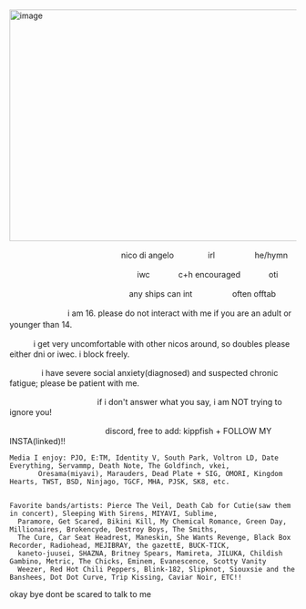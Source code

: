 　　<img width="733" height="407" alt="image" src="https://github.com/user-attachments/assets/c876f66c-251b-4053-9def-ac967e9663b4" />

　　　　　　　　　　　　　　nico di angelo 　　　　irl　　　　　he/hymn 

　　　　　　　　　　　　　　　　iwc 　　　 c+h encouraged 　　　 oti　　
               
　　　　　　　　　　　　　　　any ships can int　　　　　often offtab
             
　　　
　　　　i am 16. please do not interact with me if you are an adult or younger than 14.　
　　

　　　i get very uncomfortable with other nicos around, so doubles please either dni or iwec. i block freely.

　　　　i have severe social anxiety(diagnosed) and suspected chronic fatigue; please be patient with me. 

　　　　　　　　　　　if i don't answer what you say, i am NOT trying to ignore you!
        
  　　　　　　　　　　　　discord, free to add: kippfish + FOLLOW MY INSTA(linked)!!

    Media I enjoy: PJO, E:TM, Identity V, South Park, Voltron LD, Date Everything, Servammp, Death Note, The Goldfinch, vkei,
           Oresama(miyavi), Marauders, Dead Plate + SIG, OMORI, Kingdom Hearts, TWST, BSD, Ninjago, TGCF, MHA, PJSK, SK8, etc.
        

    Favorite bands/artists: Pierce The Veil, Death Cab for Cutie(saw them in concert), Sleeping With Sirens, MIYAVI, Sublime,
      Paramore, Get Scared, Bikini Kill, My Chemical Romance, Green Day, Millionaires, Brokencyde, Destroy Boys, The Smiths,
      The Cure, Car Seat Headrest, Maneskin, She Wants Revenge, Black Box Recorder, Radiohead, MEJIBRAY, the gazettE, BUCK-TICK,
      kaneto-juusei, SHAZNA, Britney Spears, Mamireta, JILUKA, Childish Gambino, Metric, The Chicks, Eminem, Evanescence, Scotty Vanity
      Weezer, Red Hot Chili Peppers, Blink-182, Slipknot, Siouxsie and the Banshees, Dot Dot Curve, Trip Kissing, Caviar Noir, ETC!!

okay bye dont be scared to talk to me



